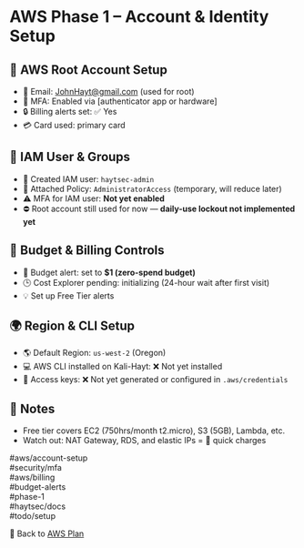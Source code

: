 # AWS Phase 1 – Account & Identity Setup

## 🧾 AWS Root Account Setup
- 📧 Email: JohnHayt@gmail.com (used for root)
- 📱 MFA: Enabled via [authenticator app or hardware]
- 🔒 Billing alerts set:  ✅ Yes
- 💳 Card used: primary card 

## 🧍 IAM User & Groups
- 👤 Created IAM user: `haytsec-admin`
- 🔐 Attached Policy: `AdministratorAccess` (temporary, will reduce later)
- ⚠️ MFA for IAM user: **Not yet enabled**
- ⛔ Root account still used for now — **daily-use lockout not implemented yet**


## 📜 Budget & Billing Controls
- 🎯 Budget alert: set to **$1 (zero-spend budget)**
- 🕒 Cost Explorer pending: initializing (24-hour wait after first visit)
- 💡 Set up Free Tier alerts


## 🌍 Region & CLI Setup
- 🌎 Default Region: `us-west-2` (Oregon)
- 💻 AWS CLI installed on Kali-Hayt: ❌ Not yet installed
- 🔑 Access keys: ❌ Not yet generated or configured in `.aws/credentials`


## 📝 Notes
- Free tier covers EC2 (750hrs/month t2.micro), S3 (5GB), Lambda, etc.
- Watch out: NAT Gateway, RDS, and elastic IPs = 💸 quick charges

#aws/account-setup  
#security/mfa  
#aws/billing  
#budget-alerts  
#phase-1  
#haytsec/docs  
#todo/setup 

🔗 Back to [AWS Plan](./haytsec-aws-plan.md)

